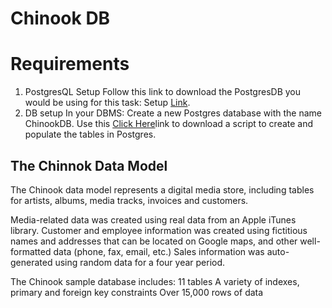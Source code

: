 # Chinook DB
# Requirements
1. PostgresQL Setup
    Follow this link to download the PostgresDB you would be using for this task: Setup [Link](https://www.postgresqltutorial.com/install-postgresql/).
3. DB setup
  In your DBMS:
Create a new Postgres database with the name ChinookDB.
Use this [Click Here](https://drive.google.com/file/d/1nJNRYx_Gv9EhC6GIfMnrIsSKIgfoPYn2/view?usp=sharing)link to download a script to create and populate the tables in Postgres.
## The Chinnok Data Model
   The Chinook data model represents a digital media store, including tables for artists, albums, media tracks, invoices and customers.

Media-related data was created using real data from an Apple iTunes library.
Customer and employee information was created using fictitious names and addresses that can be located on Google maps, and other well-formatted data (phone, fax, email, etc.)
Sales information was auto-generated using random data for a four year period.

The Chinook sample database includes:
11 tables
A variety of indexes, primary and foreign key constraints
Over 15,000 rows of data
